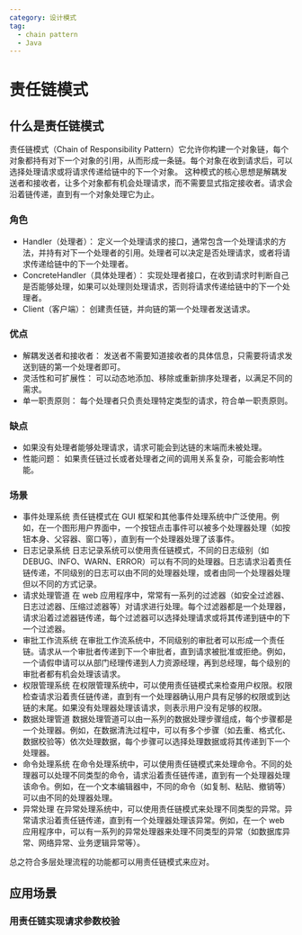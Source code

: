 ```yaml
---
category: 设计模式
tag: 
  - chain pattern
  - Java
---
```


# 责任链模式
## 什么是责任链模式
责任链模式（Chain of Responsibility Pattern）它允许你构建一个对象链，每个对象都持有对下一个对象的引用，从而形成一条链。每个对象在收到请求后，可以选择处理请求或将请求传递给链中的下一个对象。
这种模式的核心思想是解耦发送者和接收者，让多个对象都有机会处理请求，而不需要显式指定接收者。请求会沿着链传递，直到有一个对象处理它为止。

### 角色
- Handler（处理者）： 定义一个处理请求的接口，通常包含一个处理请求的方法，并持有对下一个处理者的引用。处理者可以决定是否处理请求，或者将请求传递给链中的下一个处理者。
- ConcreteHandler（具体处理者）： 实现处理者接口，在收到请求时判断自己是否能够处理，如果可以处理则处理请求，否则将请求传递给链中的下一个处理者。
- Client（客户端）： 创建责任链，并向链的第一个处理者发送请求。

### 优点
- 解耦发送者和接收者： 发送者不需要知道接收者的具体信息，只需要将请求发送到链的第一个处理者即可。
- 灵活性和可扩展性： 可以动态地添加、移除或重新排序处理者，以满足不同的需求。
- 单一职责原则： 每个处理者只负责处理特定类型的请求，符合单一职责原则。

### 缺点
- 如果没有处理者能够处理请求，请求可能会到达链的末端而未被处理。
- 性能问题： 如果责任链过长或者处理者之间的调用关系复杂，可能会影响性能。

### 场景
- 事件处理系统
责任链模式在 GUI 框架和其他事件处理系统中广泛使用。例如，在一个图形用户界面中，一个按钮点击事件可以被多个处理器处理（如按钮本身、父容器、窗口等），直到有一个处理器处理了该事件。
- 日志记录系统
日志记录系统可以使用责任链模式，不同的日志级别（如 DEBUG、INFO、WARN、ERROR）可以有不同的处理器。日志请求沿着责任链传递，不同级别的日志可以由不同的处理器处理，或者由同一个处理器处理但以不同的方式记录。
- 请求处理管道
在 web 应用程序中，常常有一系列的过滤器（如安全过滤器、日志过滤器、压缩过滤器等）对请求进行处理。每个过滤器都是一个处理器，请求沿着过滤器链传递，每个过滤器可以选择处理请求或将其传递到链中的下一个过滤器。
- 审批工作流系统
在审批工作流系统中，不同级别的审批者可以形成一个责任链。请求从一个审批者传递到下一个审批者，直到请求被批准或拒绝。例如，一个请假申请可以从部门经理传递到人力资源经理，再到总经理，每个级别的审批者都有机会处理该请求。
- 权限管理系统
在权限管理系统中，可以使用责任链模式来检查用户权限。权限检查请求沿着责任链传递，直到有一个处理器确认用户具有足够的权限或到达链的末尾。如果没有处理器处理该请求，则表示用户没有足够的权限。
- 数据处理管道
数据处理管道可以由一系列的数据处理步骤组成，每个步骤都是一个处理器。例如，在数据清洗过程中，可以有多个步骤（如去重、格式化、数据校验等）依次处理数据，每个步骤可以选择处理数据或将其传递到下一个处理器。
- 命令处理系统
在命令处理系统中，可以使用责任链模式来处理命令。不同的处理器可以处理不同类型的命令，请求沿着责任链传递，直到有一个处理器处理该命令。例如，在一个文本编辑器中，不同的命令（如复制、粘贴、撤销等）可以由不同的处理器处理。
- 异常处理
在异常处理系统中，可以使用责任链模式来处理不同类型的异常。异常请求沿着责任链传递，直到有一个处理器处理该异常。例如，在一个 web 应用程序中，可以有一系列的异常处理器来处理不同类型的异常（如数据库异常、网络异常、业务逻辑异常等）。

总之符合多层处理流程的功能都可以用责任链模式来应对。

## 应用场景
### 用责任链实现请求参数校验
